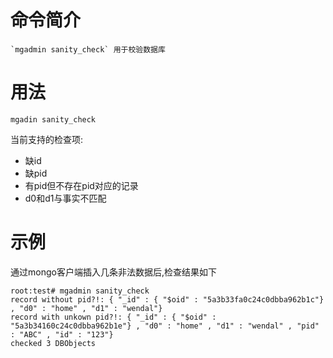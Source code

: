 # 命令简介 

    `mgadmin sanity_check` 用于校验数据库

用法
=======

```
mgadin sanity_check
```

当前支持的检查项:

* 缺id
* 缺pid
* 有pid但不存在pid对应的记录
* d0和d1与事实不匹配

示例
=======

通过mongo客户端插入几条非法数据后,检查结果如下

```
root:test# mgadmin sanity_check
record without pid?!: { "_id" : { "$oid" : "5a3b33fa0c24c0dbba962b1c"} , "d0" : "home" , "d1" : "wendal"}
record with unkown pid?!: { "_id" : { "$oid" : "5a3b34160c24c0dbba962b1e"} , "d0" : "home" , "d1" : "wendal" , "pid" : "ABC" , "id" : "123"}
checked 3 DBObjects
```